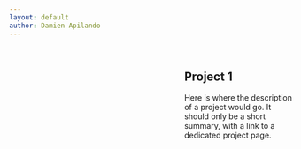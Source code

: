 ```yaml
---
layout: default
author: Damien Apilando
---
```

<section>

<style>
  .project_card {
    display: grid;
    grid-template-columns: 60% auto;
    background-color: var(--theme_background_color);
    margin-top: 1em;
  }
  .project_card_image {
    align-self: center;
    justify-self: center;
    max-width: 100%;
    max-height: 30em;
  }
  .project_card_wrapper {
    width: 100%;
    height: 30em;
    padding: 1em;
    background-color: var(--theme_primary_color);
  }
    
  @media only screen and ( width < 768px) {
    .project_card {
    grid-template-columns: 1fr;
    }
    .project_card_wrapper {
      height:auto;
    }
  }
</style>

<div class="project_card">
  <img class="project_card_image"></img>
    <div class="project_card_wrapper">
      <h2>Project 1</h2>
      <p>Here is where the description of a project would go. It should only be a short summary, with a link to a dedicated project page.</p>
    </div>
  </div>
  
</section>
